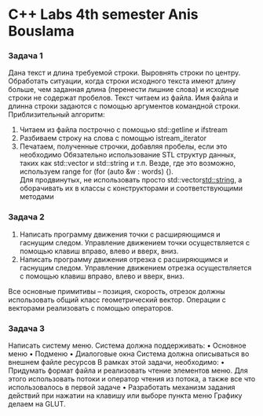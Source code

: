 # C++ Labs 4th semester Anis Bouslama
### Задача 1
Дана текст и длина требуемой строки. Выровнять строки по центру. Обработать ситуации, когда строки исходного текста имеют длину больше, чем заданная длина (перенести лишние слова) и исходные строки не содержат пробелов.
Текст читаем из файла. Имя файла и длинна строки задаются с помощью аргументов командной строки. 
Приблизительный алгоритм:
1.	Читаем из файла построчно с помощью std::getline и ifstream
2.	Разбиваем строку на слова с помощью istream_iterator<string>
3.	Печатаем, полученные строчки, добавляя пробелы, если это необходимо
Обязательно использование STL структур данных, таких как std::vector и std::string и т.п. Везде, где это возможно, используем range for (for (auto &w : words) {).  
Для продвинутых, не использовать просто std::vector<std::string>, а оборачивать их в классы с конструкторами и соответствующими методами
### Задача 2
1.	Написать программу движения точки с расширяющимся и гаснущим следом. Управление движением точки осуществляется с помощью клавиш вправо, влево и вверх, вниз.
2.	Написать программу движения отрезка с расширяющимся и гаснущим следом. Управление движением отрезка осуществляется с помощью клавиш вправо, влево и вверх, вниз.

Все основные примитивы – позиция, скорость, отрезок должны использовать общий класс геометрический вектор. Операции с векторами реализовать с помощью операторов. 
### Задача 3
Написать систему меню. Система должна поддерживать:
•	Основное меню
•	Подменю 
•	Диалоговые окна 
Система должна описываться во внешнем файле ресурсов
В рамках этой задачи, необходимо:
•	Придумать формат файла и реализовать чтение элементов меню. Для этого использовать потоки и оператор чтения из потока, а также все что использовалось в первой задаче
•	Разработать механизм задания действий при нажатии на клавишу или выборе пункта меню
Графику делаем на GLUT.
